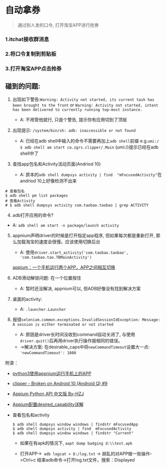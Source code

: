 # 自动拿券
> 通过别人发的口令, 打开淘宝APP进行抢券


### 1.itchat接收群消息


### 2.将口令复制到剪贴板


### 3.打开淘宝APP点击抢券


## 碰到的问题:
1. 出现如下警告:`Warning: Activity not started, its current task has been brought to the front` or `Warning: Activity not started, intent has been delivered to currently running top-most instance.`
    - A: 不用管他就行, 只是个警告, 提示你有应用切到了顶层

2. 出现提示: `/system/bin/sh: adb: inaccessible or not found`
    - A: 已经在adb shell中输入的命令不需要再加上`adb shell`前缀
e.g.`umi:/ $ adb shell am start ca.zgrs.clipper/.Main` (umi:/)提示已经在adb shell中了

3. 查找app包名和Activity活动页面(Andriod 10)
    - A: 原本的`adb shell dumpsys activity | find  "mFocusedActivity"`在andriod 10上好像检测不出来
```shell
# 查看包名
$ adb shell pm list packages
# 查看Activity
# $ adb shell dumpsys activity com.taobao.taobao | grep ACTIVITY
```

4. adb打开应用的命令?
  
- A: `adb shell am start -n package/launch activity`
  
5. appnium声明driver的时候是打开指定app程序, 但如果每次都是重新打开, 那么加载淘宝的速度会很慢。应该使用切换后台
    - A: 使用`driver.start_activity('com.taobao.taobao', 'com.taobao.tao.TBMainActivity')`
    
    [appium：一个手机运行两个APP，APP之间相互切换](https://blog.csdn.net/jianglianye21/article/details/89850033)
    
6. ADB滑动解锁问题: 在一个位置按住
  
    - A: 暂时还没解决, appnium可以, 但ADB好像没有找到解决方案
    
7. 桌面的activity:
  
    - A: `.launcher.Launcher`
    
8. 报错`selenium.common.exceptions.InvalidSessionIdException: Message: A session is either terminated or not started`

    - A: 原因是driver长时间没收到command自动关闭了, 与使用`driver.quit()`后再用driver执行操作报相同的错误。
    - ->解决方案: 在desirable_caps中将`newCommandTimeout`设置大一点: `'newCommandTimeout': 1800`

附录：
- [python3使用appnium运行手机上的APP](https://blog.csdn.net/lollipop666/article/details/82480403)

- [clipper - Broken on Android 10 (Android Q) #9](https://github.com/majido/clipper/issues/9)

- [Appium Python API 中文版 By-HZJ](https://testerhome.com/topics/3711)

- [Appium配置desired_capability详解](https://blog.csdn.net/u012002125/article/details/80870549)

- 查看包名和activity

  ```
  $ adb shell dumpsys window windows | findstr mFocusedApp
  $ adb shell dumpsys activity | find  mFocusedActivity
  $ adb shell dumpsys window windows | findstr "Current"
  ```

  - 如果在有apk的情况下, `aapt dump badging d:\\test.apk`

  - 打开APP->` adb logcat > D:/log.txt`  -> 胡乱的对APP做一些操作->Ctrl+c 结束adb命令->打开log.txt文件，搜索：Displayed 

